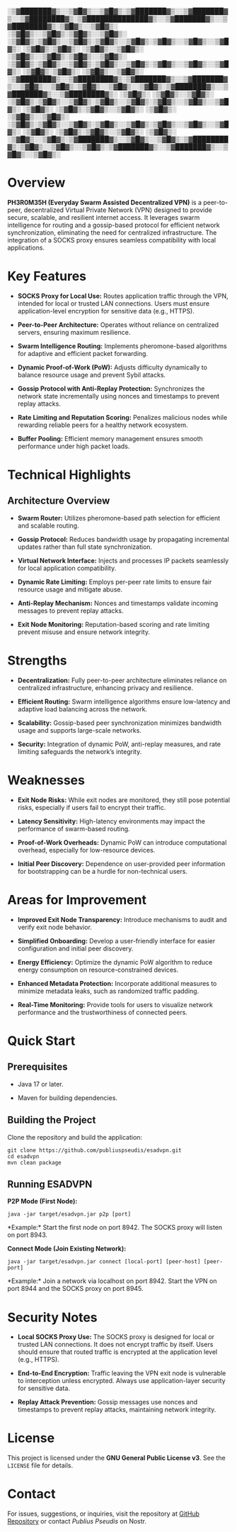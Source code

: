 
░▒▓███████▓▒░░▒▓█▓▒░░▒▓█▓▒░▒▓███████▓▒░░▒▓███████▓▒░░▒▓████████▓▒░▒▓██████████████▓▒░░▒▓███████▓▒░░▒▓████████▓▒░▒▓█▓▒░░▒▓█▓▒░ 
░▒▓█▓▒░░▒▓█▓▒░▒▓█▓▒░░▒▓█▓▒░      ░▒▓█▓▒░▒▓█▓▒░░▒▓█▓▒░▒▓█▓▒░░▒▓█▓▒░▒▓█▓▒░░▒▓█▓▒░░▒▓█▓▒░      ░▒▓█▓▒░▒▓█▓▒░      ░▒▓█▓▒░░▒▓█▓▒░ 
░▒▓█▓▒░░▒▓█▓▒░▒▓█▓▒░░▒▓█▓▒░      ░▒▓█▓▒░▒▓█▓▒░░▒▓█▓▒░▒▓█▓▒░░▒▓█▓▒░▒▓█▓▒░░▒▓█▓▒░░▒▓█▓▒░      ░▒▓█▓▒░▒▓█▓▒░      ░▒▓█▓▒░░▒▓█▓▒░ 
░▒▓███████▓▒░░▒▓████████▓▒░▒▓███████▓▒░░▒▓███████▓▒░░▒▓█▓▒░░▒▓█▓▒░▒▓█▓▒░░▒▓█▓▒░░▒▓█▓▒░▒▓███████▓▒░░▒▓███████▓▒░░▒▓████████▓▒░ 
░▒▓█▓▒░      ░▒▓█▓▒░░▒▓█▓▒░      ░▒▓█▓▒░▒▓█▓▒░░▒▓█▓▒░▒▓█▓▒░░▒▓█▓▒░▒▓█▓▒░░▒▓█▓▒░░▒▓█▓▒░      ░▒▓█▓▒░      ░▒▓█▓▒░▒▓█▓▒░░▒▓█▓▒░ 
░▒▓█▓▒░      ░▒▓█▓▒░░▒▓█▓▒░      ░▒▓█▓▒░▒▓█▓▒░░▒▓█▓▒░▒▓█▓▒░░▒▓█▓▒░▒▓█▓▒░░▒▓█▓▒░░▒▓█▓▒░      ░▒▓█▓▒░      ░▒▓█▓▒░▒▓█▓▒░░▒▓█▓▒░ 
░▒▓█▓▒░      ░▒▓█▓▒░░▒▓█▓▒░▒▓███████▓▒░░▒▓█▓▒░░▒▓█▓▒░▒▓████████▓▒░▒▓█▓▒░░▒▓█▓▒░░▒▓█▓▒░▒▓███████▓▒░░▒▓███████▓▒░░▒▓█▓▒░░▒▓█▓▒░ 
                                                                                                                              
  
# Overview

**PH3R0M35H (Everyday Swarm Assisted Decentralized VPN)** is a
peer-to-peer, decentralized Virtual Private Network (VPN) designed to
provide secure, scalable, and resilient internet access. It leverages
swarm intelligence for routing and a gossip-based protocol for efficient
network synchronization, eliminating the need for centralized
infrastructure. The integration of a SOCKS proxy ensures seamless
compatibility with local applications.

# Key Features

  - **SOCKS Proxy for Local Use:** Routes application traffic through
    the VPN, intended for local or trusted LAN connections. Users must
    ensure application-level encryption for sensitive data (e.g.,
    HTTPS).

  - **Peer-to-Peer Architecture:** Operates without reliance on
    centralized servers, ensuring maximum resilience.

  - **Swarm Intelligence Routing:** Implements pheromone-based
    algorithms for adaptive and efficient packet forwarding.

  - **Dynamic Proof-of-Work (PoW):** Adjusts difficulty dynamically to
    balance resource usage and prevent Sybil attacks.

  - **Gossip Protocol with Anti-Replay Protection:** Synchronizes the
    network state incrementally using nonces and timestamps to prevent
    replay attacks.

  - **Rate Limiting and Reputation Scoring:** Penalizes malicious nodes
    while rewarding reliable peers for a healthy network ecosystem.

  - **Buffer Pooling:** Efficient memory management ensures smooth
    performance under high packet loads.

# Technical Highlights

## Architecture Overview

  - **Swarm Router:** Utilizes pheromone-based path selection for
    efficient and scalable routing.

  - **Gossip Protocol:** Reduces bandwidth usage by propagating
    incremental updates rather than full state synchronization.

  - **Virtual Network Interface:** Injects and processes IP packets
    seamlessly for local application compatibility.

  - **Dynamic Rate Limiting:** Employs per-peer rate limits to ensure
    fair resource usage and mitigate abuse.

  - **Anti-Replay Mechanism:** Nonces and timestamps validate incoming
    messages to prevent replay attacks.

  - **Exit Node Monitoring:** Reputation-based scoring and rate limiting
    prevent misuse and ensure network integrity.

# Strengths

  - **Decentralization:** Fully peer-to-peer architecture eliminates
    reliance on centralized infrastructure, enhancing privacy and
    resilience.

  - **Efficient Routing:** Swarm intelligence algorithms ensure
    low-latency and adaptive load balancing across the network.

  - **Scalability:** Gossip-based peer synchronization minimizes
    bandwidth usage and supports large-scale networks.

  - **Security:** Integration of dynamic PoW, anti-replay measures, and
    rate limiting safeguards the network’s integrity.

# Weaknesses

  - **Exit Node Risks:** While exit nodes are monitored, they still pose
    potential risks, especially if users fail to encrypt their traffic.

  - **Latency Sensitivity:** High-latency environments may impact the
    performance of swarm-based routing.

  - **Proof-of-Work Overheads:** Dynamic PoW can introduce computational
    overhead, especially for low-resource devices.

  - **Initial Peer Discovery:** Dependence on user-provided peer
    information for bootstrapping can be a hurdle for non-technical
    users.

# Areas for Improvement

  - **Improved Exit Node Transparency:** Introduce mechanisms to audit
    and verify exit node behavior.

  - **Simplified Onboarding:** Develop a user-friendly interface for
    easier configuration and initial peer discovery.

  - **Energy Efficiency:** Optimize the dynamic PoW algorithm to reduce
    energy consumption on resource-constrained devices.

  - **Enhanced Metadata Protection:** Incorporate additional measures to
    minimize metadata leaks, such as randomized traffic padding.

  - **Real-Time Monitoring:** Provide tools for users to visualize
    network performance and the trustworthiness of connected peers.

# Quick Start

## Prerequisites

  - Java 17 or later.

  - Maven for building dependencies.

## Building the Project

Clone the repository and build the application:

    git clone https://github.com/publiuspseudis/esadvpn.git
    cd esadvpn
    mvn clean package

## Running ESADVPN

**P2P Mode (First Node):**

    java -jar target/esadvpn.jar p2p [port]

\*Example:\* Start the first node on port 8942. The SOCKS proxy will
listen on port 8943.

**Connect Mode (Join Existing Network):**

    java -jar target/esadvpn.jar connect [local-port] [peer-host] [peer-port]

\*Example:\* Join a network via localhost on port 8942. Start the VPN on
port 8944 and the SOCKS proxy on port 8945.

# Security Notes

  - **Local SOCKS Proxy Use:** The SOCKS proxy is designed for local or
    trusted LAN connections. It does not encrypt traffic by itself.
    Users should ensure that routed traffic is encrypted at the
    application level (e.g., HTTPS).

  - **End-to-End Encryption:** Traffic leaving the VPN exit node is
    vulnerable to interception unless encrypted. Always use
    application-layer security for sensitive data.

  - **Replay Attack Prevention:** Gossip messages use nonces and
    timestamps to prevent replay attacks, maintaining network integrity.

# License

This project is licensed under the **GNU General Public License v3**.
See the `LICENSE` file for details.

# Contact

For issues, suggestions, or inquiries, visit the repository at [GitHub
Repository](https://github.com/publiuspseudis/esadvpn) or contact
*Publius Pseudis* on Nostr.
